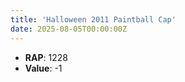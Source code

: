 ```yaml
---
title: 'Halloween 2011 Paintball Cap'
date: 2025-08-05T00:00:00Z
---
```

- **RAP**: 1228
- **Value**: -1
